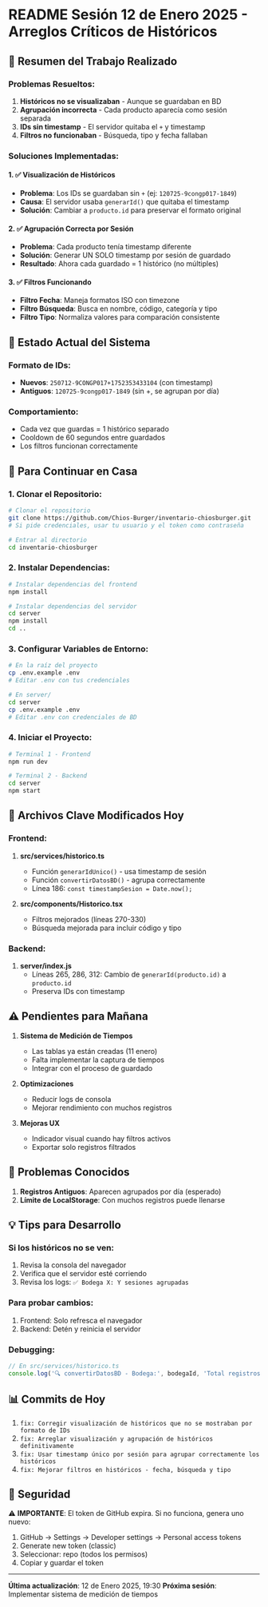 # README Sesión 12 de Enero 2025 - Arreglos Críticos de Históricos

## 🎯 Resumen del Trabajo Realizado

### Problemas Resueltos:
1. **Históricos no se visualizaban** - Aunque se guardaban en BD
2. **Agrupación incorrecta** - Cada producto aparecía como sesión separada
3. **IDs sin timestamp** - El servidor quitaba el `+` y timestamp
4. **Filtros no funcionaban** - Búsqueda, tipo y fecha fallaban

### Soluciones Implementadas:

#### 1. ✅ Visualización de Históricos
- **Problema**: Los IDs se guardaban sin `+` (ej: `120725-9congp017-1849`)
- **Causa**: El servidor usaba `generarId()` que quitaba el timestamp
- **Solución**: Cambiar a `producto.id` para preservar el formato original

#### 2. ✅ Agrupación Correcta por Sesión
- **Problema**: Cada producto tenía timestamp diferente
- **Solución**: Generar UN SOLO timestamp por sesión de guardado
- **Resultado**: Ahora cada guardado = 1 histórico (no múltiples)

#### 3. ✅ Filtros Funcionando
- **Filtro Fecha**: Maneja formatos ISO con timezone
- **Filtro Búsqueda**: Busca en nombre, código, categoría y tipo
- **Filtro Tipo**: Normaliza valores para comparación consistente

## 📝 Estado Actual del Sistema

### Formato de IDs:
- **Nuevos**: `250712-9CONGP017+1752353433104` (con timestamp)
- **Antiguos**: `120725-9congp017-1849` (sin +, se agrupan por día)

### Comportamiento:
- Cada vez que guardas = 1 histórico separado
- Cooldown de 60 segundos entre guardados
- Los filtros funcionan correctamente

## 🚀 Para Continuar en Casa

### 1. Clonar el Repositorio:
```bash
# Clonar el repositorio
git clone https://github.com/Chios-Burger/inventario-chiosburger.git
# Si pide credenciales, usar tu usuario y el token como contraseña

# Entrar al directorio
cd inventario-chiosburger
```

### 2. Instalar Dependencias:
```bash
# Instalar dependencias del frontend
npm install

# Instalar dependencias del servidor
cd server
npm install
cd ..
```

### 3. Configurar Variables de Entorno:
```bash
# En la raíz del proyecto
cp .env.example .env
# Editar .env con tus credenciales

# En server/
cd server
cp .env.example .env
# Editar .env con credenciales de BD
```

### 4. Iniciar el Proyecto:
```bash
# Terminal 1 - Frontend
npm run dev

# Terminal 2 - Backend
cd server
npm start
```

## 🔧 Archivos Clave Modificados Hoy

### Frontend:
1. **src/services/historico.ts**
   - Función `generarIdUnico()` - usa timestamp de sesión
   - Función `convertirDatosBD()` - agrupa correctamente
   - Línea 186: `const timestampSesion = Date.now();`

2. **src/components/Historico.tsx**
   - Filtros mejorados (líneas 270-330)
   - Búsqueda mejorada para incluir código y tipo

### Backend:
1. **server/index.js**
   - Líneas 265, 286, 312: Cambio de `generarId(producto.id)` a `producto.id`
   - Preserva IDs con timestamp

## ⚠️ Pendientes para Mañana

1. **Sistema de Medición de Tiempos**
   - Las tablas ya están creadas (11 enero)
   - Falta implementar la captura de tiempos
   - Integrar con el proceso de guardado

2. **Optimizaciones**
   - Reducir logs de consola
   - Mejorar rendimiento con muchos registros

3. **Mejoras UX**
   - Indicador visual cuando hay filtros activos
   - Exportar solo registros filtrados

## 🐛 Problemas Conocidos

1. **Registros Antiguos**: Aparecen agrupados por día (esperado)
2. **Límite de LocalStorage**: Con muchos registros puede llenarse

## 💡 Tips para Desarrollo

### Si los históricos no se ven:
1. Revisa la consola del navegador
2. Verifica que el servidor esté corriendo
3. Revisa los logs: `✅ Bodega X: Y sesiones agrupadas`

### Para probar cambios:
1. Frontend: Solo refresca el navegador
2. Backend: Detén y reinicia el servidor

### Debugging:
```javascript
// En src/services/historico.ts
console.log('🔍 convertirDatosBD - Bodega:', bodegaId, 'Total registros:', datos.length);
```

## 📊 Commits de Hoy

1. `fix: Corregir visualización de históricos que no se mostraban por formato de IDs`
2. `fix: Arreglar visualización y agrupación de históricos definitivamente`
3. `fix: Usar timestamp único por sesión para agrupar correctamente los históricos`
4. `fix: Mejorar filtros en históricos - fecha, búsqueda y tipo`

## 🔐 Seguridad

⚠️ **IMPORTANTE**: El token de GitHub expira. Si no funciona, genera uno nuevo:
1. GitHub → Settings → Developer settings → Personal access tokens
2. Generate new token (classic)
3. Seleccionar: repo (todos los permisos)
4. Copiar y guardar el token

---

**Última actualización**: 12 de Enero 2025, 19:30
**Próxima sesión**: Implementar sistema de medición de tiempos